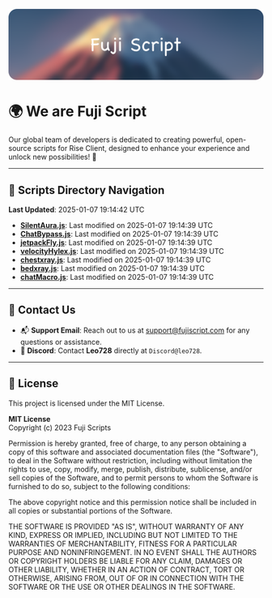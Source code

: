 ![Banner](.github/b.webp)

# 🌍 **We are Fuji Script**

Our global team of developers is dedicated to creating powerful, open-source scripts for Rise Client, designed to enhance your experience and unlock new possibilities! 🌟

---
<!-- SCRIPTS_NAVIGATION_START -->
## 📂 **Scripts Directory Navigation**

**Last Updated**: 2025-01-07 19:14:42 UTC

- **[SilentAura.js](scripts/SilentAura.js)**: Last modified on 2025-01-07 19:14:39 UTC
- **[ChatBypass.js](scripts/ChatBypass.js)**: Last modified on 2025-01-07 19:14:39 UTC
- **[jetpackFly.js](scripts/jetpackFly.js)**: Last modified on 2025-01-07 19:14:39 UTC
- **[velocityHylex.js](scripts/velocityHylex.js)**: Last modified on 2025-01-07 19:14:39 UTC
- **[chestxray.js](scripts/chestxray.js)**: Last modified on 2025-01-07 19:14:39 UTC
- **[bedxray.js](scripts/bedxray.js)**: Last modified on 2025-01-07 19:14:39 UTC
- **[chatMacro.js](scripts/chatMacro.js)**: Last modified on 2025-01-07 19:14:39 UTC

<!-- SCRIPTS_NAVIGATION_END -->

---

## 💬 **Contact Us**  
- 📬 **Support Email**: Reach out to us at [support@fujiscript.com](mailto:support@fujiscript.com) for any questions or assistance.  
- 💬 **Discord**: Contact **Leo728** directly at `Discord@leo728`.

---

## 📜 **License**

This project is licensed under the MIT License.  

**MIT License**  
Copyright (c) 2023 Fuji Scripts  

Permission is hereby granted, free of charge, to any person obtaining a copy of this software and associated documentation files (the "Software"), to deal in the Software without restriction, including without limitation the rights to use, copy, modify, merge, publish, distribute, sublicense, and/or sell copies of the Software, and to permit persons to whom the Software is furnished to do so, subject to the following conditions:  

The above copyright notice and this permission notice shall be included in all copies or substantial portions of the Software.  

THE SOFTWARE IS PROVIDED "AS IS", WITHOUT WARRANTY OF ANY KIND, EXPRESS OR IMPLIED, INCLUDING BUT NOT LIMITED TO THE WARRANTIES OF MERCHANTABILITY, FITNESS FOR A PARTICULAR PURPOSE AND NONINFRINGEMENT. IN NO EVENT SHALL THE AUTHORS OR COPYRIGHT HOLDERS BE LIABLE FOR ANY CLAIM, DAMAGES OR OTHER LIABILITY, WHETHER IN AN ACTION OF CONTRACT, TORT OR OTHERWISE, ARISING FROM, OUT OF OR IN CONNECTION WITH THE SOFTWARE OR THE USE OR OTHER DEALINGS IN THE SOFTWARE.  
